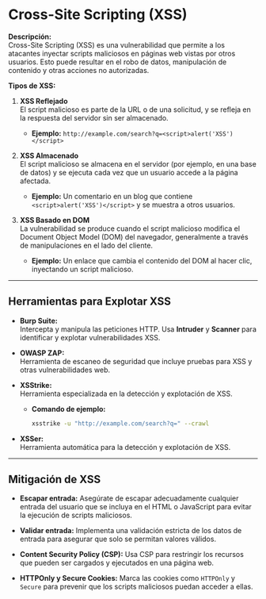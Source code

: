 # **Cross-Site Scripting (XSS)**

**Descripción:**  
Cross-Site Scripting (XSS) es una vulnerabilidad que permite a los atacantes inyectar scripts maliciosos en páginas web vistas por otros usuarios. Esto puede resultar en el robo de datos, manipulación de contenido y otras acciones no autorizadas.

**Tipos de XSS:**

1. **XSS Reflejado**  
   El script malicioso es parte de la URL o de una solicitud, y se refleja en la respuesta del servidor sin ser almacenado.

   - **Ejemplo:** `http://example.com/search?q=<script>alert('XSS')</script>`

2. **XSS Almacenado**  
   El script malicioso se almacena en el servidor (por ejemplo, en una base de datos) y se ejecuta cada vez que un usuario accede a la página afectada.

   - **Ejemplo:** Un comentario en un blog que contiene `<script>alert('XSS')</script>` y se muestra a otros usuarios.

3. **XSS Basado en DOM**  
   La vulnerabilidad se produce cuando el script malicioso modifica el Document Object Model (DOM) del navegador, generalmente a través de manipulaciones en el lado del cliente.

   - **Ejemplo:** Un enlace que cambia el contenido del DOM al hacer clic, inyectando un script malicioso.

---

## **Herramientas para Explotar XSS**

- **Burp Suite:**  
  Intercepta y manipula las peticiones HTTP. Usa **Intruder** y **Scanner** para identificar y explotar vulnerabilidades XSS.

- **OWASP ZAP:**  
  Herramienta de escaneo de seguridad que incluye pruebas para XSS y otras vulnerabilidades web.

- **XSStrike:**  
  Herramienta especializada en la detección y explotación de XSS.

  - **Comando de ejemplo:**

    ```bash
    xsstrike -u "http://example.com/search?q=" --crawl
    ```

- **XSSer:**  
  Herramienta automática para la detección y explotación de XSS.

---

## **Mitigación de XSS**

- **Escapar entrada:** Asegúrate de escapar adecuadamente cualquier entrada del usuario que se incluya en el HTML o JavaScript para evitar la ejecución de scripts maliciosos.

- **Validar entrada:** Implementa una validación estricta de los datos de entrada para asegurar que solo se permitan valores válidos.

- **Content Security Policy (CSP):** Usa CSP para restringir los recursos que pueden ser cargados y ejecutados en una página web.

- **HTTPOnly y Secure Cookies:** Marca las cookies como `HTTPOnly` y `Secure` para prevenir que los scripts maliciosos puedan acceder a ellas.


